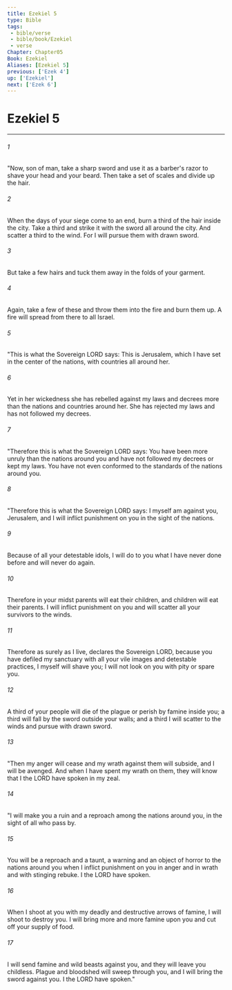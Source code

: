 ```yaml
---
title: Ezekiel 5
type: Bible
tags:
 - bible/verse
 - bible/book/Ezekiel
 - verse
Chapter: Chapter05
Book: Ezekiel
Aliases: [Ezekiel 5]
previous: ['Ezek 4']
up: ['Ezekiel']
next: ['Ezek 6']
---
```

# Ezekiel 5

***


###### 1 
"Now, son of man, take a sharp sword and use it as a barber's razor to shave your head and your beard. Then take a set of scales and divide up the hair. 

###### 2 
When the days of your siege come to an end, burn a third of the hair inside the city. Take a third and strike it with the sword all around the city. And scatter a third to the wind. For I will pursue them with drawn sword. 

###### 3 
But take a few hairs and tuck them away in the folds of your garment. 

###### 4 
Again, take a few of these and throw them into the fire and burn them up. A fire will spread from there to all Israel. 

###### 5 
"This is what the Sovereign LORD says: This is Jerusalem, which I have set in the center of the nations, with countries all around her. 

###### 6 
Yet in her wickedness she has rebelled against my laws and decrees more than the nations and countries around her. She has rejected my laws and has not followed my decrees. 

###### 7 
"Therefore this is what the Sovereign LORD says: You have been more unruly than the nations around you and have not followed my decrees or kept my laws. You have not even conformed to the standards of the nations around you. 

###### 8 
"Therefore this is what the Sovereign LORD says: I myself am against you, Jerusalem, and I will inflict punishment on you in the sight of the nations. 

###### 9 
Because of all your detestable idols, I will do to you what I have never done before and will never do again. 

###### 10 
Therefore in your midst parents will eat their children, and children will eat their parents. I will inflict punishment on you and will scatter all your survivors to the winds. 

###### 11 
Therefore as surely as I live, declares the Sovereign LORD, because you have defiled my sanctuary with all your vile images and detestable practices, I myself will shave you; I will not look on you with pity or spare you. 

###### 12 
A third of your people will die of the plague or perish by famine inside you; a third will fall by the sword outside your walls; and a third I will scatter to the winds and pursue with drawn sword. 

###### 13 
"Then my anger will cease and my wrath against them will subside, and I will be avenged. And when I have spent my wrath on them, they will know that I the LORD have spoken in my zeal. 

###### 14 
"I will make you a ruin and a reproach among the nations around you, in the sight of all who pass by. 

###### 15 
You will be a reproach and a taunt, a warning and an object of horror to the nations around you when I inflict punishment on you in anger and in wrath and with stinging rebuke. I the LORD have spoken. 

###### 16 
When I shoot at you with my deadly and destructive arrows of famine, I will shoot to destroy you. I will bring more and more famine upon you and cut off your supply of food. 

###### 17 
I will send famine and wild beasts against you, and they will leave you childless. Plague and bloodshed will sweep through you, and I will bring the sword against you. I the LORD have spoken." 
